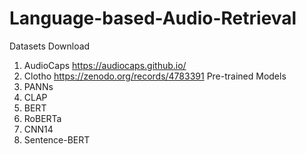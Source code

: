 # Language-based-Audio-Retrieval
Datasets Download
1. AudioCaps https://audiocaps.github.io/
2. Clotho https://zenodo.org/records/4783391
Pre-trained Models
1. PANNs
2. CLAP
3. BERT
4. RoBERTa
5. CNN14
6. Sentence-BERT
